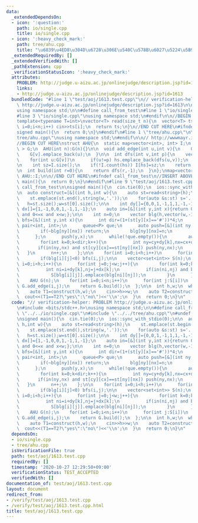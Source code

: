 ```yaml
---
data:
  _extendedDependsOn:
  - icon: ':question:'
    path: io/single.cpp
    title: io/single.cpp
  - icon: ':heavy_check_mark:'
    path: tree/ahu.cpp
    title: "\u6839\u4ED8\u304D\u6728\u306E\u540C\u578B\u6027\u5224\u5B9A"
  _extendedRequiredBy: []
  _extendedVerifiedWith: []
  _pathExtension: cpp
  _verificationStatusIcon: ':heavy_check_mark:'
  attributes:
    PROBLEM: http://judge.u-aizu.ac.jp/onlinejudge/description.jsp?id=1613
    links:
    - http://judge.u-aizu.ac.jp/onlinejudge/description.jsp?id=1613
  bundledCode: "#line 1 \"test/aoj/1613.test.cpp\"\n// verification-helper: PROBLEM\
    \ http://judge.u-aizu.ac.jp/onlinejudge/description.jsp?id=1613\n\n#include <bits/stdc++.h>\n\
    using namespace std;\n\n#define call_from_test\n#line 1 \"io/single.cpp\"\n\n\
    #line 3 \"io/single.cpp\"\nusing namespace std;\n#endif\n\n//BEGIN CUT HERE\n\
    template<typename T=int>\nvector<T> read(size_t n){\n  vector<T> ts(n);\n  for(size_t\
    \ i=0;i<n;i++) cin>>ts[i];\n  return ts;\n}\n//END CUT HERE\n#ifndef call_from_test\n\
    signed main(){\n  return 0;\n}\n#endif\n#line 1 \"tree/ahu.cpp\"\n\n#line 3 \"\
    tree/ahu.cpp\"\nusing namespace std;\n#endif\n\n// http://wwwmayr.in.tum.de/konferenzen/Jass08/courses/1/smal/Smal_Talk.pdf\n\
    //BEGIN CUT HERE\nstruct AHU{\n  static map<vector<int>, int> I;\n  vector< vector<int>\
    \ > G;\n  AHU(int n):G(n){}\n\n  void add_edge(int u,int v){\n    G[u].emplace_back(v);\n\
    \    G[v].emplace_back(u);\n  }\n\n  int dfs(int v,int p){\n    vector<int> hs;\n\
    \    for(int u:G[v])\n      if(u!=p) hs.emplace_back(dfs(u,v));\n    sort(hs.begin(),hs.end());\n\
    \n    int sz=I.size();\n    if(!I.count(hs)) I[hs]=sz;\n    return I[hs];\n  }\n\
    \n  int build(int r=0){\n    return dfs(r,-1);\n  }\n};\nmap<vector<int>, int>\
    \ AHU::I;\n\n//END CUT HERE\n#ifndef call_from_test\n//INSERT ABOVE HERE\nsigned\
    \ main(){\n  return 0;\n}\n#endif\n#line 9 \"test/aoj/1613.test.cpp\"\n#undef\
    \ call_from_test\n\nsigned main(){\n  cin.tie(0);\n  ios::sync_with_stdio(0);\n\
    \n  auto construct=[&](int h,int w){\n    auto st=read<string>(h);\n    st.emplace(st.begin(),string(w,'.'));\n\
    \    st.emplace(st.end(),string(w,'.'));\n    for(auto &s:st) s='.'+s+'.';\n \
    \   h=st.size();w=st[0].size();\n\n    int dy[]={0,0,1,-1,1,1,-1,-1};\n    int\
    \ dx[]={1,-1,0,0,1,-1,1,-1};\n    auto in=[&](int y,int x){return 0<=y and y<h\
    \ and 0<=x and x<w;};\n\n    int n=0;\n    vector blg(h,vector(w,-1));\n    auto\
    \ bfs=[&](int y,int x){\n      int dir=(1+(st[y][x]=='#'))*4;\n      using P =\
    \ pair<int, int>;\n      queue<P> que;\n      auto push=[&](int ny,int nx){\n\
    \        if(~blg[ny][nx]) return;\n        blg[ny][nx]=n;\n        que.emplace(ny,nx);\n\
    \      };\n      push(y,x);\n      while(!que.empty()){\n        auto[cy,cx]=que.front();que.pop();\n\
    \        for(int k=0;k<dir;k++){\n          int ny=cy+dy[k],nx=cx+dx[k];\n   \
    \       if(in(ny,nx) and st[cy][cx]==st[ny][nx]) push(ny,nx);\n        }\n   \
    \   }\n      n++;\n    };\n\n    for(int i=0;i<h;i++)\n      for(int j=0;j<w;j++)\n\
    \        if(blg[i][j]<0) bfs(i,j);\n\n    vector<set<int>> S(n);\n    for(int\
    \ i=0;i<h;i++){\n      for(int j=0;j<w;j++){\n        for(int k=0;k<4;k++){\n\
    \          int ni=i+dy[k],nj=j+dx[k];\n          if(in(ni,nj) and blg[i][j]!=blg[ni][nj])\n\
    \            S[blg[i][j]].emplace(blg[ni][nj]);\n        }\n      }\n    }\n\n\
    \    AHU G(n);\n    for(int i=0;i<n;i++)\n      for(int j:S[i])\n        if(i<j)\
    \ G.add_edge(i,j);\n    return G.build();\n  };\n\n  int h,w;\n  while(cin>>h>>w,h||w){\n\
    \    auto T1=construct(h,w);\n    cin>>h>>w;\n    auto T2=construct(h,w);\n  \
    \  cout<<(T1==T2?\"yes\":\"no\")<<'\\n';\n  }\n  return 0;\n}\n"
  code: "// verification-helper: PROBLEM http://judge.u-aizu.ac.jp/onlinejudge/description.jsp?id=1613\n\
    \n#include <bits/stdc++.h>\nusing namespace std;\n\n#define call_from_test\n#include\
    \ \"../../io/single.cpp\"\n#include \"../../tree/ahu.cpp\"\n#undef call_from_test\n\
    \nsigned main(){\n  cin.tie(0);\n  ios::sync_with_stdio(0);\n\n  auto construct=[&](int\
    \ h,int w){\n    auto st=read<string>(h);\n    st.emplace(st.begin(),string(w,'.'));\n\
    \    st.emplace(st.end(),string(w,'.'));\n    for(auto &s:st) s='.'+s+'.';\n \
    \   h=st.size();w=st[0].size();\n\n    int dy[]={0,0,1,-1,1,1,-1,-1};\n    int\
    \ dx[]={1,-1,0,0,1,-1,1,-1};\n    auto in=[&](int y,int x){return 0<=y and y<h\
    \ and 0<=x and x<w;};\n\n    int n=0;\n    vector blg(h,vector(w,-1));\n    auto\
    \ bfs=[&](int y,int x){\n      int dir=(1+(st[y][x]=='#'))*4;\n      using P =\
    \ pair<int, int>;\n      queue<P> que;\n      auto push=[&](int ny,int nx){\n\
    \        if(~blg[ny][nx]) return;\n        blg[ny][nx]=n;\n        que.emplace(ny,nx);\n\
    \      };\n      push(y,x);\n      while(!que.empty()){\n        auto[cy,cx]=que.front();que.pop();\n\
    \        for(int k=0;k<dir;k++){\n          int ny=cy+dy[k],nx=cx+dx[k];\n   \
    \       if(in(ny,nx) and st[cy][cx]==st[ny][nx]) push(ny,nx);\n        }\n   \
    \   }\n      n++;\n    };\n\n    for(int i=0;i<h;i++)\n      for(int j=0;j<w;j++)\n\
    \        if(blg[i][j]<0) bfs(i,j);\n\n    vector<set<int>> S(n);\n    for(int\
    \ i=0;i<h;i++){\n      for(int j=0;j<w;j++){\n        for(int k=0;k<4;k++){\n\
    \          int ni=i+dy[k],nj=j+dx[k];\n          if(in(ni,nj) and blg[i][j]!=blg[ni][nj])\n\
    \            S[blg[i][j]].emplace(blg[ni][nj]);\n        }\n      }\n    }\n\n\
    \    AHU G(n);\n    for(int i=0;i<n;i++)\n      for(int j:S[i])\n        if(i<j)\
    \ G.add_edge(i,j);\n    return G.build();\n  };\n\n  int h,w;\n  while(cin>>h>>w,h||w){\n\
    \    auto T1=construct(h,w);\n    cin>>h>>w;\n    auto T2=construct(h,w);\n  \
    \  cout<<(T1==T2?\"yes\":\"no\")<<'\\n';\n  }\n  return 0;\n}\n"
  dependsOn:
  - io/single.cpp
  - tree/ahu.cpp
  isVerificationFile: true
  path: test/aoj/1613.test.cpp
  requiredBy: []
  timestamp: '2020-10-27 12:29:50+09:00'
  verificationStatus: TEST_ACCEPTED
  verifiedWith: []
documentation_of: test/aoj/1613.test.cpp
layout: document
redirect_from:
- /verify/test/aoj/1613.test.cpp
- /verify/test/aoj/1613.test.cpp.html
title: test/aoj/1613.test.cpp
---
```

